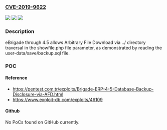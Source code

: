 ### [CVE-2019-9622](https://cve.mitre.org/cgi-bin/cvename.cgi?name=CVE-2019-9622)
![](https://img.shields.io/static/v1?label=Product&message=n%2Fa&color=blue)
![](https://img.shields.io/static/v1?label=Version&message=n%2Fa&color=blue)
![](https://img.shields.io/static/v1?label=Vulnerability&message=n%2Fa&color=brighgreen)

### Description

eBrigade through 4.5 allows Arbitrary File Download via ../ directory traversal in the showfile.php file parameter, as demonstrated by reading the user-data/save/backup.sql file.

### POC

#### Reference
- https://pentest.com.tr/exploits/Brigade-ERP-4-5-Database-Backup-Disclosure-via-AFD.html
- https://www.exploit-db.com/exploits/46109

#### Github
No PoCs found on GitHub currently.

